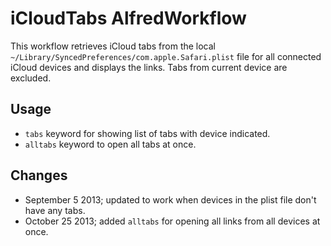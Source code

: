 # iCloudTabs AlfredWorkflow

This workflow retrieves iCloud tabs from the local `~/Library/SyncedPreferences/com.apple.Safari.plist` file for all connected iCloud devices and displays the links.  Tabs from current device are excluded.

## Usage

* `tabs` keyword for showing list of tabs with device indicated.
* `alltabs` keyword to open all tabs at once.

## Changes

* September 5 2013; updated to work when devices in the plist file don't have any tabs.
* October 25 2013; added `alltabs` for opening all links from all devices at once.